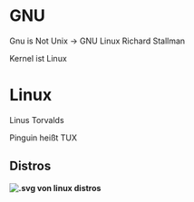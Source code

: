 # GNU
Gnu is Not Unix  -> GNU Linux
Richard Stallman

Kernel ist Linux

# Linux
Linus Torvalds

Pinguin heißt TUX

## Distros
__![.svg von linux distros](Linux_Distribution_Timeline.svg)__


